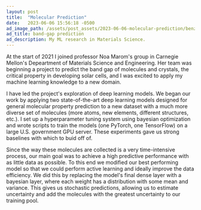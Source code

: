 ```yaml
---
layout: post
title:  "Molecular Prediction"
date:   2023-06-06 15:56:18 -0500
ad_image_path: /assets/post_assets/2023-06-06-molecular-prediction/benzene_square.png
ad_title: band-gap prediction
ad_description: My ML research in Materials Science.
---
```


At the start of 2021 I joined professor Noa Marom's group in Carnegie Mellon's Depeartment of Materials Science and Engineering. Her team was beginning a project to predict the band gap of molecules and crystals, the critical property in developing solar cells, and I was excited to apply my machine learning knowledge to a new domain.

I have led the project's exploration of deep learning models. We began our work by applying two state-of-the-art deep learning models designed for general molecular property prediction to a new dataset with a much more diverse set of molecules (more atoms, new elements, different structures, etc.). I set up a hyperparameter tuning system using bayesian optimization and wrote scripts to train the models (one PyTorch, one TensorFlow) on a large U.S. government GPU server. These experiments gave us strong baselines with which to buid off of.

Since the way these molecules are collected is a very time-intensive process, our main goal was to achieve a high predictive performance with as little data as possible. To this end we modified our best performing model so that we could perform active learning and ideally improve the data efficiency. We did this by replacing the model's final dense layer with a bayesian layer, where each weight has a distribution with some mean and variance. This gives us stochastic predictions, allowing us to estimate uncertainty and add the molecules with the greatest uncertainty to our training pool.
